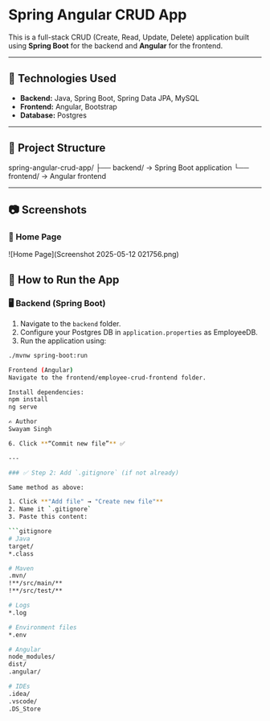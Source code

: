 # Spring Angular CRUD App

This is a full-stack CRUD (Create, Read, Update, Delete) application built using **Spring Boot** for the backend and **Angular** for the frontend.

---

## 🚀 Technologies Used

- **Backend:** Java, Spring Boot, Spring Data JPA, MySQL
- **Frontend:** Angular, Bootstrap
- **Database:** Postgres

---

## 📁 Project Structure
spring-angular-crud-app/
├── backend/ → Spring Boot application
└── frontend/ → Angular frontend


---

## 📷 Screenshots

### 🔸 Home Page

![Home Page](Screenshot 2025-05-12 021756.png)

## 🔧 How to Run the App

### 🖥️ Backend (Spring Boot)

1. Navigate to the `backend` folder.
2. Configure your Postgres DB in `application.properties` as EmployeeDB.
3. Run the application using:

```bash
./mvnw spring-boot:run

Frontend (Angular)
Navigate to the frontend/employee-crud-frontend folder.

Install dependencies:
npm install
ng serve

✍️ Author
Swayam Singh

6. Click **“Commit new file”** ✅

---

### ✅ Step 2: Add `.gitignore` (if not already)

Same method as above:

1. Click **"Add file" → "Create new file"**
2. Name it `.gitignore`
3. Paste this content:

```gitignore
# Java
target/
*.class

# Maven
.mvn/
!**/src/main/**
!**/src/test/**

# Logs
*.log

# Environment files
*.env

# Angular
node_modules/
dist/
.angular/

# IDEs
.idea/
.vscode/
.DS_Store
